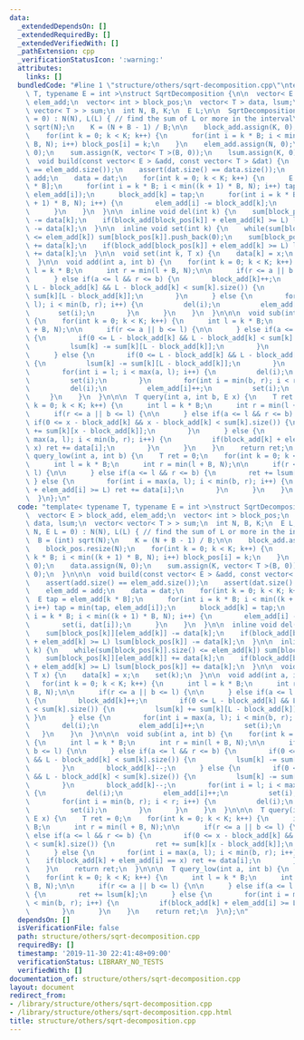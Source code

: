```yaml
---
data:
  _extendedDependsOn: []
  _extendedRequiredBy: []
  _extendedVerifiedWith: []
  _pathExtension: cpp
  _verificationStatusIcon: ':warning:'
  attributes:
    links: []
  bundledCode: "#line 1 \"structure/others/sqrt-decomposition.cpp\"\ntemplate< typename\
    \ T, typename E = int >\nstruct SqrtDecomposition {\n\n  vector< E > block_add,\
    \ elem_add;\n  vector< int > block_pos;\n  vector< T > data, lsum;\n  vector<\
    \ vector< T > > sum;\n  int N, B, K;\n  E L;\n\n  SqrtDecomposition(int N, E L\
    \ = 0) : N(N), L(L) { // find the sum of L or more in the interval\n    B = (int)\
    \ sqrt(N);\n    K = (N + B - 1) / B;\n\n    block_add.assign(K, 0);\n    block_pos.resize(N);\n\
    \    for(int k = 0; k < K; k++) {\n      for(int i = k * B; i < min((k + 1) *\
    \ B, N); i++) block_pos[i] = k;\n    }\n    elem_add.assign(N, 0);\n    data.assign(N,\
    \ 0);\n    sum.assign(K, vector< T >(B, 0));\n    lsum.assign(K, 0);\n  }\n\n\n\
    \  void build(const vector< E > &add, const vector< T > &dat) {\n    assert(add.size()\
    \ == elem_add.size());\n    assert(dat.size() == data.size());\n    elem_add =\
    \ add;\n    data = dat;\n    for(int k = 0; k < K; k++) {\n      E tap = elem_add[k\
    \ * B];\n      for(int i = k * B; i < min((k + 1) * B, N); i++) tap = min(tap,\
    \ elem_add[i]);\n      block_add[k] = tap;\n      for(int i = k * B; i < min((k\
    \ + 1) * B, N); i++) {\n        elem_add[i] -= block_add[k];\n        set(i, dat[i]);\n\
    \      }\n    }\n  }\n\n  inline void del(int k) {\n    sum[block_pos[k]][elem_add[k]]\
    \ -= data[k];\n    if(block_add[block_pos[k]] + elem_add[k] >= L) lsum[block_pos[k]]\
    \ -= data[k];\n  }\n\n  inline void set(int k) {\n    while(sum[block_pos[k]].size()\
    \ <= elem_add[k]) sum[block_pos[k]].push_back(0);\n    sum[block_pos[k]][elem_add[k]]\
    \ += data[k];\n    if(block_add[block_pos[k]] + elem_add[k] >= L) lsum[block_pos[k]]\
    \ += data[k];\n  }\n\n  void set(int k, T x) {\n    data[k] = x;\n    set(k);\n\
    \  }\n\n  void add(int a, int b) {\n    for(int k = 0; k < K; k++) {\n      int\
    \ l = k * B;\n      int r = min(l + B, N);\n\n      if(r <= a || b <= l) {\n\n\
    \      } else if(a <= l && r <= b) {\n        block_add[k]++;\n        if(0 <=\
    \ L - block_add[k] && L - block_add[k] < sum[k].size()) {\n          lsum[k] +=\
    \ sum[k][L - block_add[k]];\n        }\n      } else {\n        for(int i = max(a,\
    \ l); i < min(b, r); i++) {\n          del(i);\n          elem_add[i]++;\n   \
    \       set(i);\n        }\n      }\n    }\n  }\n\n\n  void sub(int a, int b)\
    \ {\n    for(int k = 0; k < K; k++) {\n      int l = k * B;\n      int r = min(l\
    \ + B, N);\n\n      if(r <= a || b <= l) {\n\n      } else if(a <= l && r <= b)\
    \ {\n        if(0 <= L - block_add[k] && L - block_add[k] < sum[k].size()) {\n\
    \          lsum[k] -= sum[k][L - block_add[k]];\n        }\n        block_add[k]--;\n\
    \      } else {\n        if(0 <= L - block_add[k] && L - block_add[k] < sum[k].size())\
    \ {\n          lsum[k] -= sum[k][L - block_add[k]];\n        }\n        block_add[k]--;\n\
    \        for(int i = l; i < max(a, l); i++) {\n          del(i);\n          elem_add[i]++;\n\
    \          set(i);\n        }\n        for(int i = min(b, r); i < r; i++) {\n\
    \          del(i);\n          elem_add[i]++;\n          set(i);\n        }\n \
    \     }\n    }\n  }\n\n\n  T query(int a, int b, E x) {\n    T ret = 0;\n    for(int\
    \ k = 0; k < K; k++) {\n      int l = k * B;\n      int r = min(l + B, N);\n\n\
    \      if(r <= a || b <= l) {\n\n      } else if(a <= l && r <= b) {\n       \
    \ if(0 <= x - block_add[k] && x - block_add[k] < sum[k].size()) {\n          ret\
    \ += sum[k][x - block_add[k]];\n        }\n      } else {\n        for(int i =\
    \ max(a, l); i < min(b, r); i++) {\n          if(block_add[k] + elem_add[i] ==\
    \ x) ret += data[i];\n        }\n      }\n    }\n    return ret;\n  }\n\n\n  T\
    \ query_low(int a, int b) {\n    T ret = 0;\n    for(int k = 0; k < K; k++) {\n\
    \      int l = k * B;\n      int r = min(l + B, N);\n\n      if(r <= a || b <=\
    \ l) {\n\n      } else if(a <= l && r <= b) {\n        ret += lsum[k];\n     \
    \ } else {\n        for(int i = max(a, l); i < min(b, r); i++) {\n          if(block_add[k]\
    \ + elem_add[i] >= L) ret += data[i];\n        }\n      }\n    }\n    return ret;\n\
    \  }\n};\n"
  code: "template< typename T, typename E = int >\nstruct SqrtDecomposition {\n\n\
    \  vector< E > block_add, elem_add;\n  vector< int > block_pos;\n  vector< T >\
    \ data, lsum;\n  vector< vector< T > > sum;\n  int N, B, K;\n  E L;\n\n  SqrtDecomposition(int\
    \ N, E L = 0) : N(N), L(L) { // find the sum of L or more in the interval\n  \
    \  B = (int) sqrt(N);\n    K = (N + B - 1) / B;\n\n    block_add.assign(K, 0);\n\
    \    block_pos.resize(N);\n    for(int k = 0; k < K; k++) {\n      for(int i =\
    \ k * B; i < min((k + 1) * B, N); i++) block_pos[i] = k;\n    }\n    elem_add.assign(N,\
    \ 0);\n    data.assign(N, 0);\n    sum.assign(K, vector< T >(B, 0));\n    lsum.assign(K,\
    \ 0);\n  }\n\n\n  void build(const vector< E > &add, const vector< T > &dat) {\n\
    \    assert(add.size() == elem_add.size());\n    assert(dat.size() == data.size());\n\
    \    elem_add = add;\n    data = dat;\n    for(int k = 0; k < K; k++) {\n    \
    \  E tap = elem_add[k * B];\n      for(int i = k * B; i < min((k + 1) * B, N);\
    \ i++) tap = min(tap, elem_add[i]);\n      block_add[k] = tap;\n      for(int\
    \ i = k * B; i < min((k + 1) * B, N); i++) {\n        elem_add[i] -= block_add[k];\n\
    \        set(i, dat[i]);\n      }\n    }\n  }\n\n  inline void del(int k) {\n\
    \    sum[block_pos[k]][elem_add[k]] -= data[k];\n    if(block_add[block_pos[k]]\
    \ + elem_add[k] >= L) lsum[block_pos[k]] -= data[k];\n  }\n\n  inline void set(int\
    \ k) {\n    while(sum[block_pos[k]].size() <= elem_add[k]) sum[block_pos[k]].push_back(0);\n\
    \    sum[block_pos[k]][elem_add[k]] += data[k];\n    if(block_add[block_pos[k]]\
    \ + elem_add[k] >= L) lsum[block_pos[k]] += data[k];\n  }\n\n  void set(int k,\
    \ T x) {\n    data[k] = x;\n    set(k);\n  }\n\n  void add(int a, int b) {\n \
    \   for(int k = 0; k < K; k++) {\n      int l = k * B;\n      int r = min(l +\
    \ B, N);\n\n      if(r <= a || b <= l) {\n\n      } else if(a <= l && r <= b)\
    \ {\n        block_add[k]++;\n        if(0 <= L - block_add[k] && L - block_add[k]\
    \ < sum[k].size()) {\n          lsum[k] += sum[k][L - block_add[k]];\n       \
    \ }\n      } else {\n        for(int i = max(a, l); i < min(b, r); i++) {\n  \
    \        del(i);\n          elem_add[i]++;\n          set(i);\n        }\n   \
    \   }\n    }\n  }\n\n\n  void sub(int a, int b) {\n    for(int k = 0; k < K; k++)\
    \ {\n      int l = k * B;\n      int r = min(l + B, N);\n\n      if(r <= a ||\
    \ b <= l) {\n\n      } else if(a <= l && r <= b) {\n        if(0 <= L - block_add[k]\
    \ && L - block_add[k] < sum[k].size()) {\n          lsum[k] -= sum[k][L - block_add[k]];\n\
    \        }\n        block_add[k]--;\n      } else {\n        if(0 <= L - block_add[k]\
    \ && L - block_add[k] < sum[k].size()) {\n          lsum[k] -= sum[k][L - block_add[k]];\n\
    \        }\n        block_add[k]--;\n        for(int i = l; i < max(a, l); i++)\
    \ {\n          del(i);\n          elem_add[i]++;\n          set(i);\n        }\n\
    \        for(int i = min(b, r); i < r; i++) {\n          del(i);\n          elem_add[i]++;\n\
    \          set(i);\n        }\n      }\n    }\n  }\n\n\n  T query(int a, int b,\
    \ E x) {\n    T ret = 0;\n    for(int k = 0; k < K; k++) {\n      int l = k *\
    \ B;\n      int r = min(l + B, N);\n\n      if(r <= a || b <= l) {\n\n      }\
    \ else if(a <= l && r <= b) {\n        if(0 <= x - block_add[k] && x - block_add[k]\
    \ < sum[k].size()) {\n          ret += sum[k][x - block_add[k]];\n        }\n\
    \      } else {\n        for(int i = max(a, l); i < min(b, r); i++) {\n      \
    \    if(block_add[k] + elem_add[i] == x) ret += data[i];\n        }\n      }\n\
    \    }\n    return ret;\n  }\n\n\n  T query_low(int a, int b) {\n    T ret = 0;\n\
    \    for(int k = 0; k < K; k++) {\n      int l = k * B;\n      int r = min(l +\
    \ B, N);\n\n      if(r <= a || b <= l) {\n\n      } else if(a <= l && r <= b)\
    \ {\n        ret += lsum[k];\n      } else {\n        for(int i = max(a, l); i\
    \ < min(b, r); i++) {\n          if(block_add[k] + elem_add[i] >= L) ret += data[i];\n\
    \        }\n      }\n    }\n    return ret;\n  }\n};\n"
  dependsOn: []
  isVerificationFile: false
  path: structure/others/sqrt-decomposition.cpp
  requiredBy: []
  timestamp: '2019-11-30 22:41:48+09:00'
  verificationStatus: LIBRARY_NO_TESTS
  verifiedWith: []
documentation_of: structure/others/sqrt-decomposition.cpp
layout: document
redirect_from:
- /library/structure/others/sqrt-decomposition.cpp
- /library/structure/others/sqrt-decomposition.cpp.html
title: structure/others/sqrt-decomposition.cpp
---
```

